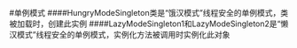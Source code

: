 #单例模式
####HungryModeSingleton类是“饿汉模式”线程安全的单例模式，类被加载时，创建此实例
####LazyModeSingleton1和LazyModeSingleton2是“懒汉模式”线程安全的单例模式，实例化方法被调用时实例化此对象